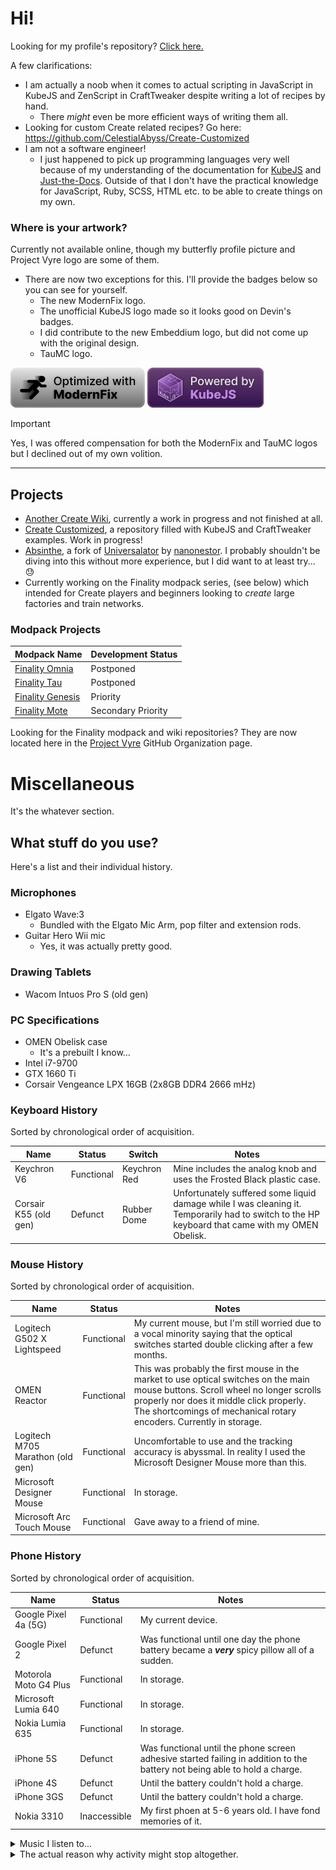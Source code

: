 # Hi!

Looking for my profile's repository? [Click here.](https://github.com/CelestialAbyss/CelestialAbyss)

A few clarifications:

- I am actually a noob when it comes to actual scripting in JavaScript in KubeJS and ZenScript in CraftTweaker despite writing a lot of recipes by hand. 
  - There *might* even be more efficient ways of writing them all.
- Looking for custom Create related recipes? Go here: https://github.com/CelestialAbyss/Create-Customized
- I am not a software engineer!
  - I just happened to pick up programming languages very well because of my understanding of the documentation for [KubeJS](https://kubejs.com/) and [Just-the-Docs](https://just-the-docs.com/). Outside of that I don't have the practical knowledge for JavaScript, Ruby, SCSS, HTML etc. to be able to create things on my own.

### Where is your artwork?

Currently not available online, though my butterfly profile picture and Project Vyre logo are some of them.

- There are now two exceptions for this. I'll provide the badges below so you can see for yourself.
  - The new ModernFix logo.
  - The unofficial KubeJS logo made so it looks good on Devin's badges.
  - I did contribute to the new Embeddium logo, but did not come up with the original design.
  - TauMC logo.

![Optimized with ModernFix](https://github.com/CelestialAbyss/badges/blob/main/modernfix/cozy_64h.png?raw=true)
![Powered by KubeJS](https://raw.githubusercontent.com/CelestialAbyss/badges/main/kubejs/powered_by_kubejs/cozy_64h.png)

> [!IMPORTANT]
> Yes, I was offered compensation for both the ModernFix and TauMC logos but I declined out of my own volition.

---

## Projects

- [Another Create Wiki](https://github.com/Project-Vyre/another-create-wiki), currently a work in progress and not finished at all.
- [Create Customized](https://github.com/CelestialAbyss/Create-Customized), a repository filled with KubeJS and CraftTweaker examples. Work in progress!
- [Absinthe](https://github.com/CelestialAbyss/absinthe), a fork of [Universalator](https://github.com/nanonestor/universalator) by [nanonestor](https://github.com/nanonestor). I probably shouldn't be diving into this without more experience, but I did want to at least try... 😓
- Currently working on the Finality modpack series, (see below) which intended for Create players and beginners looking to *create* large factories and train networks.

### Modpack Projects

| Modpack Name | Development Status |
| ------------ | ------ |
| [Finality Omnia](https://www.curseforge.com/minecraft/modpacks/finality-omnia) | Postponed |
| [Finality Tau](https://www.curseforge.com/minecraft/modpacks/finality-tau) | Postponed |
| [Finality Genesis](https://www.curseforge.com/minecraft/modpacks/finality-genesis) | Priority |
| [Finality Mote](https://www.curseforge.com/minecraft/modpacks/finality-mote) | Secondary Priority |

Looking for the Finality modpack and wiki repositories? They are now located here in the [Project Vyre](https://github.com/Project-Vyre) GitHub Organization page.

# Miscellaneous

It's the whatever section.

## What stuff do you use?

Here's a list and their individual history.

### Microphones

- Elgato Wave:3
  - Bundled with the Elgato Mic Arm, pop filter and extension rods.
- Guitar Hero Wii mic
  - Yes, it was actually pretty good.

### Drawing Tablets

- Wacom Intuos Pro S (old gen)

### PC Specifications 

- OMEN Obelisk case
  - It's a prebuilt I know...
- Intel i7-9700
- GTX 1660 Ti
- Corsair Vengeance LPX 16GB (2x8GB DDR4 2666 mHz)

### Keyboard History

Sorted by chronological order of acquisition.

| Name | Status | Switch | Notes |
| ---- | ------ | ------ | ----- |
| Keychron V6 | Functional | Keychron Red | Mine includes the analog knob and uses the Frosted Black plastic case. |
| Corsair K55 (old gen) | Defunct | Rubber Dome |Unfortunately suffered some liquid damage while I was cleaning it. Temporarily had to switch to the HP keyboard that came with my OMEN Obelisk. |

### Mouse History

Sorted by chronological order of acquisition.

| Name | Status | Notes |
| ---- | ------ | ----- |
| Logitech G502 X Lightspeed | Functional | My current mouse, but I'm still worried due to a vocal minority saying that the optical switches started double clicking after a few months.
| OMEN Reactor | Functional | This was probably the first mouse in the market to use optical switches on the main mouse buttons. Scroll wheel no longer scrolls properly nor does it middle click properly. The shortcomings of mechanical rotary encoders. Currently in storage. |
| Logitech M705 Marathon (old gen) | Functional | Uncomfortable to use and the tracking accuracy is abyssmal. In reality I used the Microsoft Designer Mouse more than this. |
| Microsoft Designer Mouse | Functional | In storage. |
| Microsoft Arc Touch Mouse | Functional | Gave away to a friend of mine. |

### Phone History

Sorted by chronological order of acquisition.

| Name | Status | Notes |
| ---- | ------ | ----- |
| Google Pixel 4a (5G) | Functional | My current device. |
| Google Pixel 2 | Defunct | Was functional until one day the phone battery became a ***very*** spicy pillow all of a sudden. |
| Motorola Moto G4 Plus | Functional | In storage. |
| Microsoft Lumia 640 | Functional | In storage. |
| Nokia Lumia 635 | Functional | In storage. |
| iPhone 5S | Defunct | Was functional until the phone screen adhesive started failing in addition to the battery not being able to hold a charge. |
| iPhone 4S | Defunct | Until the battery couldn't hold a charge. |
| iPhone 3GS | Defunct | Until the battery couldn't hold a charge. |
| Nokia 3310 | Inaccessible | My first phoen at 5-6 years old. I have fond memories of it. |

<details>
<summary>Music I listen to...</summary>

Since Google will delete accounts after **two years** of inactivity, I will be keeping my playlists archived in [this repository](https://github.com/CelestialAbyss/CelestialAbyss) in the form of markdown files.

A music video to explain why sudden inactivity may occur and I may or may not be gone entirely.

### [【Honkai: Star Rail MMD】なにやってもうまくいかない【Trailblazer/Stelle】](https://youtu.be/--hc6SzDARA)
 
<a href="https://www.youtube.com/embed/--hc6SzDARA" target="_blank">
 <img src="http://img.youtube.com/vi/--hc6SzDARA/mqdefault.jpg" alt="Watch the video" width="560" height="315" border="10" />
</a>
 
TL;DR - Nothing in life is going right for me right now. [ENG translation](https://www.lyrical-nonsense.com/global/lyrics/meiyo/nani-yattemo-umaku-ikanai/english/)

</details>

<details>

<summary>The actual reason why activity might stop altogether.</summary>
 
I don't really want to talk about my current situation as it might be laughable by some, but I am a bit of a [failure](https://www.youtube.com/watch?v=YoZEaX8a_YU) as an adult despite being what was considered the "gifted and talented" student [through](https://youtu.be/90Fpjwctqlw) elementary, middle school and high school. I even taught how to use Blender 2.8 during my last year in high school in my Digital Arts class.
 
You could say I am bit dysfunctional and running on [fumes](https://youtu.be/6eh39VWPIj4), in other words.
 
All of my work will be transferred to a new owner or become public domain once I am [deceased](https://youtu.be/O7uy4ws5-RU) if I am unable to write a will. There's a lot of things out of my control at the moment.
 
</details>
